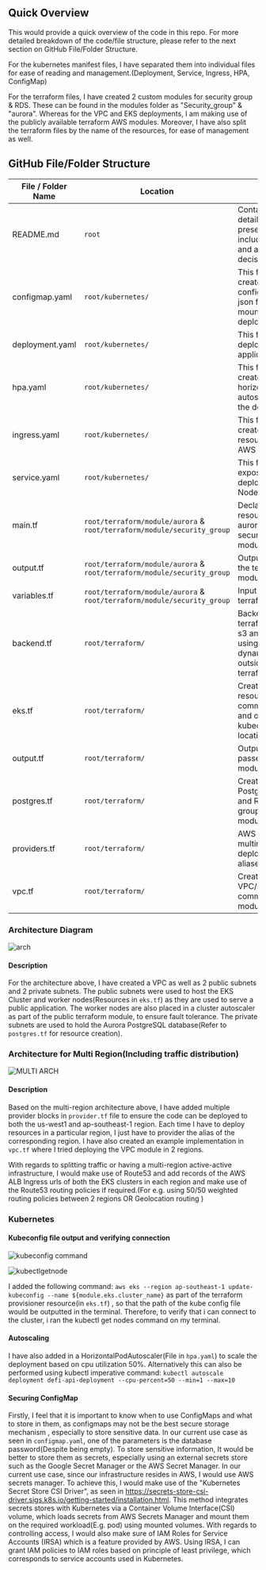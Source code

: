 ## Quick Overview

This would provide a quick overview of the code in this repo. For more detailed breakdown of the code/file structure, please refer to the next section on GitHub File/Folder Structure.

For the kubernetes manifest files, I have separated them into individual files for ease of reading and management.(Deployment, Service, Ingress, HPA, ConfigMap)

For the terraform files, I have created 2 custom modules for security group & RDS. These can be found in the modules folder as "Security_group" & "aurora". Whereas for the VPC and EKS deployments, I am making use of the publicly available terraform AWS modules. Moreover, I have also split the terraform files by the name of the resources, for ease of management as well.

## GitHub File/Folder Structure

| File / Folder Name | Location | Usage |
| --- | --- | --- |
| README.md | `root` | Contains the details of contents present in the repo, including usage and architectural decisions |
| configmap.yaml | `root/kubernetes/` | This file is used to create the configmap with the json file to be mounted to the deployment |
| deployment.yaml | `root/kubernetes/` | This file is used to deploy the nodejs application |
| hpa.yaml | `root/kubernetes/` | This file is used to create the horizontal pod autoscaler to scale the deployment |
| ingress.yaml | `root/kubernetes/` | This file is used to create the ingress resource using AWS ALB |
| service.yaml | `root/kubernetes/` | This file is used to expose the deployment as a NodePort service |
| main.tf | `root/terraform/module/aurora` & `root/terraform/module/security_group` | Declaration of resources for the aurora and security_group modules |
| output.tf | `root/terraform/module/aurora` & `root/terraform/module/security_group` | Output values for the terraform modules |
| variables.tf | `root/terraform/module/aurora` & `root/terraform/module/security_group` | Input variables for terraform modules |
| backend.tf | `root/terraform/` | Backend to store terraform state in s3 and statelock using dynamodb(Created outside of this terraform) |
| eks.tf | `root/terraform/` | Creation of EKS resource using community module and output kubeconfig file location |
| output.tf | `root/terraform/` | Output values passed from modules |
| postgres.tf | `root/terraform/` | Creation of Aurora PostgreSQL RDS and RDS security groups using module |
| providers.tf | `root/terraform/` | AWS providers for multiregion deployments using aliases |
| vpc.tf | `root/terraform/` | Creation of VPC/subnets using community modules |


### Architecture Diagram

![arch](https://user-images.githubusercontent.com/48310743/209669630-91800b4e-9747-4d6a-bfbe-bb947da0d22e.png)


#### Description

For the architecture above, I have created a VPC as well as 2 public subnets and 2 private subnets. The public subnets were used to host the EKS Cluster and worker nodes(Resources in `eks.tf`) as they are used to serve a public application. The worker nodes are also placed in a cluster autoscaler as part of the public terraform module, to ensure fault tolerance. The private subnets are used to hold the Aurora PostgreSQL database(Refer to `postgres.tf` for resource creation).

### Architecture for Multi Region(Including traffic distribution)

![MULTI ARCH](https://user-images.githubusercontent.com/48310743/209669985-5ab689e4-797d-484b-9ee4-f9eac262854f.png)

#### Description

Based on the multi-region architecture above, I have added multiple provider blocks in `provider.tf` file to ensure the code can be deployed to both the us-west1 and ap-southeast-1 region. Each time I have to deploy resources in a particular region, I just have to provider the alias of the corresponding region. I have also created an example implementation in `vpc.tf` where I tried deploying the VPC module in 2 regions.

With regards to splitting traffic or having a multi-region active-active infrastructure, I would make use of Route53 and add records of the AWS ALB Ingress urls of both the EKS clusters in each region and make use of the Route53 routing policies if required.(For e.g. using 50/50 weighted routing policies between 2 regions OR Geolocation routing )

### Kubernetes

#### Kubeconfig file output and verifying connection

![kubeconfig  command](https://user-images.githubusercontent.com/48310743/209683499-e1a402b5-2519-43e2-8e27-ff6bf39702e3.png)

![kubectlgetnode](https://user-images.githubusercontent.com/48310743/209683505-cb1c37d7-6448-4b46-b927-f23360e64143.png)

I added the following command: `aws eks --region ap-southeast-1 update-kubeconfig --name ${module.eks.cluster_name}` as part of the terraform provisioner resource(in `eks.tf`) , so that the path of the kube config file would be outputted in the terminal. Therefore, to verify that i can connect to the cluster, i ran the kubectl get nodes command on my terminal.

#### Autoscaling

I have also added in a HorizontalPodAutoscaler(File in `hpa.yaml`) to scale the deployment based on cpu utilization 50%. Alternatively this can also be performed using kubectl imperative command: `kubectl autoscale deployment defi-api-deployment --cpu-percent=50 --min=1 --max=10` 

#### Securing ConfigMap

Firstly, I feel that it is important to know when to use ConfigMaps and what to store in them, as configmaps may not be the best secure storage mechanism , especially to store sensitive data. In our current use case as seen in `configmap.yaml`, one of the parameters is the database password(Despite being empty). To store sensitive information, It would be better to store them as secrets, especially using an external secrets store such as the Google Secret Manager or the AWS Secret Manager. In our current use case, since our infrastructure resides in AWS, I would use AWS secrets manager. To achieve this, I would make use of the "Kubernetes Secret Store CSI Driver", as seen in https://secrets-store-csi-driver.sigs.k8s.io/getting-started/installation.html. This method integrates secrets stores with Kubernetes via a Container Volume Interface(CSI) volume, which loads secrets from AWS Secrets Manager and mount them on the required workload(E.g. pod) using mounted volumes. With regards to controlling access, I would also make sure of IAM Roles for Service Accounts (IRSA) which is a feature provided by AWS. Using IRSA, I can grant IAM policies to IAM roles based on principle of least privilege, which corresponds to service accounts used in Kubernetes.
